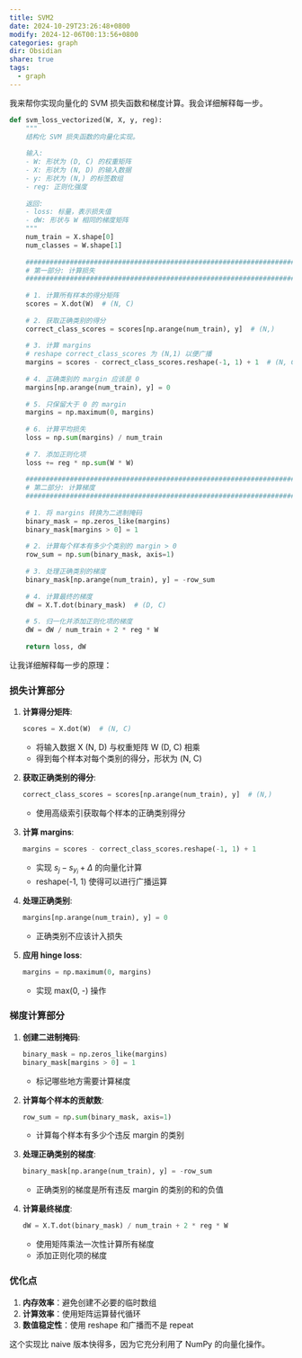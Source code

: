 ```yaml
---
title: SVM2
date: 2024-10-29T23:26:48+0800
modify: 2024-12-06T00:13:56+0800
categories: graph
dir: Obsidian
share: true
tags:
  - graph
---
```


我来帮你实现向量化的 SVM 损失函数和梯度计算。我会详细解释每一步。

```python
def svm_loss_vectorized(W, X, y, reg):
    """
    结构化 SVM 损失函数的向量化实现。
    
    输入:
    - W: 形状为 (D, C) 的权重矩阵
    - X: 形状为 (N, D) 的输入数据
    - y: 形状为 (N,) 的标签数组
    - reg: 正则化强度
    
    返回:
    - loss: 标量，表示损失值
    - dW: 形状与 W 相同的梯度矩阵
    """
    num_train = X.shape[0]
    num_classes = W.shape[1]
    
    #############################################################################
    # 第一部分: 计算损失
    #############################################################################
    
    # 1. 计算所有样本的得分矩阵
    scores = X.dot(W)  # (N, C)
    
    # 2. 获取正确类别的得分
    correct_class_scores = scores[np.arange(num_train), y]  # (N,)
    
    # 3. 计算 margins
    # reshape correct_class_scores 为 (N,1) 以便广播
    margins = scores - correct_class_scores.reshape(-1, 1) + 1  # (N, C)
    
    # 4. 正确类别的 margin 应该是 0
    margins[np.arange(num_train), y] = 0
    
    # 5. 只保留大于 0 的 margin
    margins = np.maximum(0, margins)
    
    # 6. 计算平均损失
    loss = np.sum(margins) / num_train
    
    # 7. 添加正则化项
    loss += reg * np.sum(W * W)
    
    #############################################################################
    # 第二部分: 计算梯度
    #############################################################################
    
    # 1. 将 margins 转换为二进制掩码
    binary_mask = np.zeros_like(margins)
    binary_mask[margins > 0] = 1
    
    # 2. 计算每个样本有多少个类别的 margin > 0
    row_sum = np.sum(binary_mask, axis=1)
    
    # 3. 处理正确类别的梯度
    binary_mask[np.arange(num_train), y] = -row_sum
    
    # 4. 计算最终的梯度
    dW = X.T.dot(binary_mask)  # (D, C)
    
    # 5. 归一化并添加正则化项的梯度
    dW = dW / num_train + 2 * reg * W
    
    return loss, dW
```

让我详细解释每一步的原理：

### 损失计算部分

1. **计算得分矩阵**:

   ```python
   scores = X.dot(W)  # (N, C)
   ```

   - 将输入数据 X (N, D) 与权重矩阵 W (D, C) 相乘
   - 得到每个样本对每个类别的得分，形状为 (N, C)

2. **获取正确类别的得分**:

   ```python
   correct_class_scores = scores[np.arange(num_train), y]  # (N,)
   ```

   - 使用高级索引获取每个样本的正确类别得分

3. **计算 margins**:

   ```python
   margins = scores - correct_class_scores.reshape(-1, 1) + 1
   ```

   - 实现 $s_j - s_{y_i} + \Delta$ 的向量化计算
   - reshape(-1, 1) 使得可以进行广播运算

4. **处理正确类别**:

   ```python
   margins[np.arange(num_train), y] = 0
   ```

   - 正确类别不应该计入损失

5. **应用 hinge loss**:

   ```python
   margins = np.maximum(0, margins)
   ```

   - 实现 max(0, -) 操作

### 梯度计算部分

1. **创建二进制掩码**:

   ```python
   binary_mask = np.zeros_like(margins)
   binary_mask[margins > 0] = 1
   ```

   - 标记哪些地方需要计算梯度

2. **计算每个样本的贡献数**:

   ```python
   row_sum = np.sum(binary_mask, axis=1)
   ```

   - 计算每个样本有多少个违反 margin 的类别

3. **处理正确类别的梯度**:

   ```python
   binary_mask[np.arange(num_train), y] = -row_sum
   ```

   - 正确类别的梯度是所有违反 margin 的类别的和的负值

4. **计算最终梯度**:

   ```python
   dW = X.T.dot(binary_mask) / num_train + 2 * reg * W
   ```

   - 使用矩阵乘法一次性计算所有梯度
   - 添加正则化项的梯度

### 优化点

1. **内存效率**：避免创建不必要的临时数组
2. **计算效率**：使用矩阵运算替代循环
3. **数值稳定性**：使用 reshape 和广播而不是 repeat

这个实现比 naive 版本快得多，因为它充分利用了 NumPy 的向量化操作。